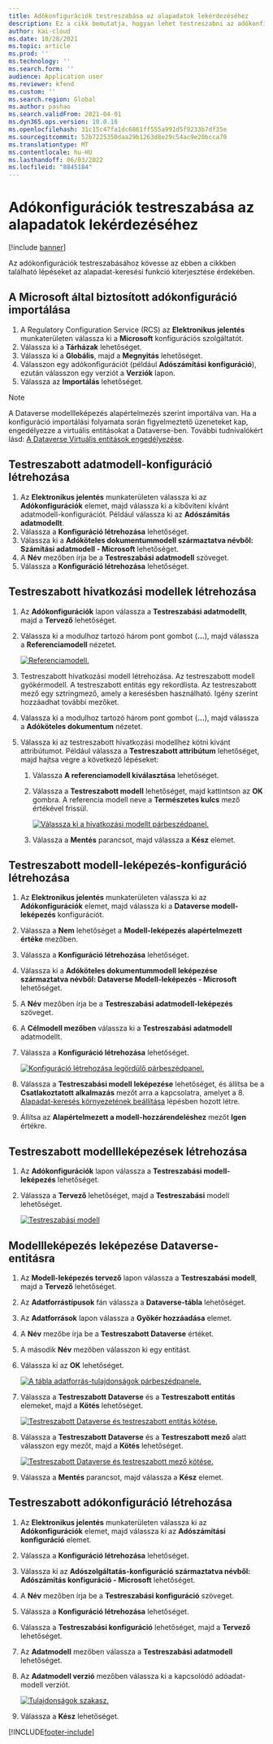 ```yaml
---
title: Adókonfigurációk testreszabása az alapadatok lekérdezéséhez
description: Ez a cikk bemutatja, hogyan lehet testreszabni az adókonfigurációkat az alapadat-keresési funkció kiterjesztése érdekében.
author: kai-cloud
ms.date: 10/28/2021
ms.topic: article
ms.prod: ''
ms.technology: ''
ms.search.form: ''
audience: Application user
ms.reviewer: kfend
ms.custom: ''
ms.search.region: Global
ms.author: pashao
ms.search.validFrom: 2021-04-01
ms.dyn365.ops.version: 10.0.18
ms.openlocfilehash: 31c15c47fa1dc6861ff555a991d5f9233b7df35e
ms.sourcegitcommit: 52b7225350daa29b1263d8e29c54ac9e20bcca70
ms.translationtype: MT
ms.contentlocale: hu-HU
ms.lasthandoff: 06/03/2022
ms.locfileid: "8845184"
---
```

# <a name="customize-tax-configurations-for-master-data-lookup"></a>Adókonfigurációk testreszabása az alapadatok lekérdezéséhez

[!include [banner](../includes/banner.md)]

Az adókonfigurációk testreszabásához kövesse az ebben a cikkben található lépéseket az alapadat-keresési funkció kiterjesztése érdekében.

## <a name="import-a-tax-configuration-provided-by-microsoft"></a>A Microsoft által biztosított adókonfiguráció importálása

1. A Regulatory Configuration Service (RCS) az **Elektronikus jelentés** munkaterületen válassza ki a **Microsoft** konfigurációs szolgáltatót.
2. Válassza ki a **Tárházak** lehetőséget.
3. Válassza ki a **Globális**, majd a **Megnyitás** lehetőséget.
4. Válasszon egy adókonfigurációt (például **Adószámítási konfiguráció**), ezután válasszon egy verziót a **Verziók** lapon.
5. Válassza az **Importálás** lehetőséget.

> [!NOTE]
> A Dataverse modellleképezés alapértelmezés szerint importálva van. Ha a konfiguráció importálási folyamata során figyelmeztető üzeneteket kap, engedélyezze a virtuális entitásokat a Dataverse-ben. További tudnivalókért lásd: [A Dataverse Virtuális entitások engedélyezése](../../fin-ops-core/dev-itpro/power-platform/enable-virtual-entities.md).

## <a name="create-a-customized-data-model-configuration"></a>Testreszabott adatmodell-konfiguráció létrehozása

1. Az **Elektronikus jelentés** munkaterületen válassza ki az **Adókonfigurációk** elemet, majd válassza ki a kibővíteni kívánt adatmodell-konfigurációt. Például válassza ki az **Adószámítás adatmodellt**.
2. Válassza a **Konfiguráció létrehozása** lehetőséget.
3. Válassza ki a **Adóköteles dokumentummodell származtatva névből: Számítási adatmodell - Microsoft** lehetőséget.
4. A **Név** mezőben írja be a **Testreszabási adatmodell** szöveget.
5. Válassza a **Konfiguráció létrehozása** lehetőséget.

## <a name="create-customized-reference-models"></a>Testreszabott hivatkozási modellek létrehozása

1. Az **Adókonfigurációk** lapon válassza a **Testreszabási adatmodellt**, majd a **Tervező** lehetőséget.
2. Válassza ki a modulhoz tartozó három pont gombot (**…**), majd válassza a **Referenciamodell** nézetet.

    [![Referenciamodell.](./media/pic2.png)](./media/pic2.png)

3. Testreszabott hivatkozási modell létrehozása. Az testreszabott modell gyökérmodell. A testreszabott entitás egy rekordlista. Az testreszabott mező egy sztringmező, amely a keresésben használható. Igény szerint hozzáadhat további mezőket.
4. Válassza ki a modulhoz tartozó három pont gombot (**…**), majd válassza a **Adóköteles dokumentum** nézetet.
5. Válassza ki az testreszabott hivatkozási modellhez kötni kívánt attribútumot. Például válassza a **Testreszabott attribútum** lehetőséget, majd hajtsa végre a következő lépéseket:

    1. Válassza **A referenciamodell kiválasztása** lehetőséget.
    2. Válassza a **Testreszabott modell** lehetőséget, majd kattintson az **OK** gombra. A referencia modell neve a **Természetes kulcs** mező értékével frissül.

        [![Válassza ki a hivatkozási modellt párbeszédpanel.](./media/pic5.png)](./media/pic5.png)

    3. Válassza a **Mentés** parancsot, majd válassza a **Kész** elemet.

## <a name="create-a-customized-model-mapping-configuration"></a>Testreszabott modell-leképezés-konfiguráció létrehozása

1. Az **Elektronikus jelentés** munkaterületen válassza ki az **Adókonfigurációk** elemet, majd válassza ki a **Dataverse modell-leképezés** konfigurációt.
2. Válassza a **Nem** lehetőséget a **Modell-leképezés alapértelmezett értéke** mezőben.
3. Válassza a **Konfiguráció létrehozása** lehetőséget.
4. Válassza ki a **Adóköteles dokumentummodell leképezése származtatva névből: Dataverse Modell-leképezés - Microsoft** lehetőséget.
5. A **Név** mezőben írja be a **Testreszabási adatmodell-leképezés** szöveget.
6. A **Célmodell mezőben** válassza ki a **Testreszabási adatmodell** adatmodellt.
7. Válassza a **Konfiguráció létrehozása** lehetőséget.

    [![Konfiguráció létrehozása legördülő párbeszédpanel.](./media/pic6.png)](./media/pic6.png)

8. Válassza a **Testreszabási modell leképezése** lehetőséget, és állítsa be a **Csatlakoztatott alkalmazás** mezőt arra a kapcsolatra, amelyet a 8. [Alapadat-keresés környezetének beállítása](tax-service-set-up-environment-master-data-lookup.md) lépésben hozott létre.
9. Állítsa az **Alapértelmezett a modell-hozzárendeléshez** mezőt **Igen** értékre.

## <a name="create-customized-model-mappings"></a>Testreszabott modellleképezések létrehozása

1. Az **Adókonfigurációk** lapon válassza a **Testreszabási modell-leképezés** lehetőséget.
2. Válassza a **Tervező** lehetőséget, majd a **Testreszabási** modell lehetőséget.

    [![Testreszabási modell](./media/pic8.png)](./media/pic8.png)

## <a name="map-a-model-mapping-to-a-dataverse-entity"></a>Modellleképezés leképezése Dataverse-entitásra

1. Az **Modell-leképezés tervező** lapon válassza a **Testreszabási modell**, majd a **Tervező** lehetőséget.
2. Az **Adatforrástípusok** fán válassza a **Dataverse-tábla** lehetőséget.
3. Az **Adatforrások** lapon válassza a **Gyökér hozzáadása** elemet.
4. A **Név** mezőbe írja be a **Testreszabott Dataverse** értéket.
5. A második **Név** mezőben válasszon ki egy entitást.
6. Válassza ki az **OK** lehetőséget.

    [![A tábla adatforrás-tulajdonságok párbeszédpanele.](./media/pic9.png)](./media/pic9.png)

7. Válassza a **Testreszabott Dataverse** és a **Testreszabott entitás** elemeket, majd a **Kötés** lehetőséget.

    [![Testreszabott Dataverse és testreszabott entitás kötése.](./media/pic10.png)](./media/pic10.png)

8. Válassza a **Testreszabott Dataverse** és a **Testreszabott mező** alatt válasszon egy mezőt, majd a **Kötés** lehetőséget.

    [![Testreszabott Dataverse és testreszabott mező kötése.](./media/pic11.png)](./media/pic11.png)

9. Válassza a **Mentés** parancsot, majd válassza a **Kész** elemet.

## <a name="create-a-customized-tax-configuration"></a>Testreszabott adókonfiguráció létrehozása

1. Az **Elektronikus jelentés** munkaterületen válassza ki az **Adókonfigurációk** elemet, majd válassza ki az **Adószámítási konfiguráció** elemet.
2. Válassza a **Konfiguráció létrehozása** lehetőséget.
3. Válassza ki az **Adószolgáltatás-konfiguráció származtatva névből: Adószámítás konfiguráció - Microsoft** lehetőséget.
4. A **Név** mezőben írja be a **Testreszabási konfiguráció** szöveget.
5. Válassza a **Konfiguráció létrehozása** lehetőséget.
6. Válassza a **Testreszabási konfiguráció** lehetőséget, majd a **Tervező** lehetőséget.
7. Az **Adatmodell** mezőben válassza a **Testreszabási adatmodell** lehetőséget.
8. Az **Adatmodell verzió** mezőben válassza ki a kapcsolódó adóadat-modell verziót.

    [![Tulajdonságok szakasz.](./media/pic13.png)](./media/pic13.png)

9. Válassza a **Kész** lehetőséget.

[!INCLUDE[footer-include](../../includes/footer-banner.md)]
